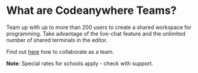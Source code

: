 # What are Codeanywhere Teams?

Team up with up to more than 200 users to create a shared workspace for programming. Take advantage of the live-chat feature and the unlimited number of shared terminals in the editor.

Find out [here](/dashboard/teams/collaborate-as-a-team) how to collaborate as a team.

**Note**: Special rates for schools apply - check with support.
